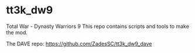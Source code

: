 # tt3k_dw9
Total War - Dynasty Warriors 9
This repo contains scripts and tools to make the mod.

The DAVE repo: https://github.com/ZadesSC/tt3k_dw9_dave
